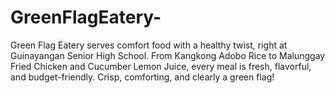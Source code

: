 # GreenFlagEatery-
Green Flag Eatery serves comfort food with a healthy twist, right at Guinayangan Senior High School. From Kangkong Adobo Rice to Malunggay Fried Chicken and Cucumber Lemon Juice, every meal is fresh, flavorful, and budget-friendly. Crisp, comforting, and clearly a green flag!
